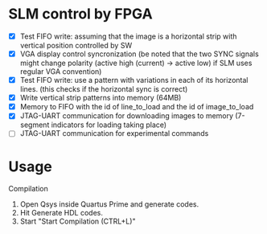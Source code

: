 # SLM control by FPGA

- [x] Test FIFO write: assuming that the image is a horizontal strip with vertical position controlled by SW
- [x] VGA display control syncronization 
	  (be noted that the two SYNC signals might change polarity (active high (current) -> active low)
	   if SLM uses regular VGA convention)
- [x] Test FIFO write: use a pattern with variations in each of its horizontal lines. (this checks if the horizontal sync is correct)
- [x] Write vertical strip patterns into memory (64MB)
- [x] Memory to FIFO with the id of line_to_load and the id of image_to_load
- [x] JTAG-UART communication for downloading images to memory (7-segment indicators for loading taking place)
- [ ] JTAG-UART communication for experimental commands

# Usage
Compilation

1. Open Qsys inside Quartus Prime and generate codes.
1. Hit Generate HDL codes.
1. Start "Start Compilation (CTRL+L)"
